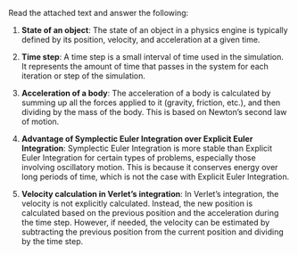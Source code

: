 Read the attached text and answer the following:

1. **State of an object**: The state of an object in a physics engine is typically defined by its position, velocity, and acceleration at a given time.
    
2. **Time step**: A time step is a small interval of time used in the simulation. It represents the amount of time that passes in the system for each iteration or step of the simulation.
    
3. **Acceleration of a body**: The acceleration of a body is calculated by summing up all the forces applied to it (gravity, friction, etc.), and then dividing by the mass of the body. This is based on Newton’s second law of motion.
    
4. **Advantage of Symplectic Euler Integration over Explicit Euler Integration**: Symplectic Euler Integration is more stable than Explicit Euler Integration for certain types of problems, especially those involving oscillatory motion. This is because it conserves energy over long periods of time, which is not the case with Explicit Euler Integration.
    
5. **Velocity calculation in Verlet’s integration**: In Verlet’s integration, the velocity is not explicitly calculated. Instead, the new position is calculated based on the previous position and the acceleration during the time step. However, if needed, the velocity can be estimated by subtracting the previous position from the current position and dividing by the time step.
